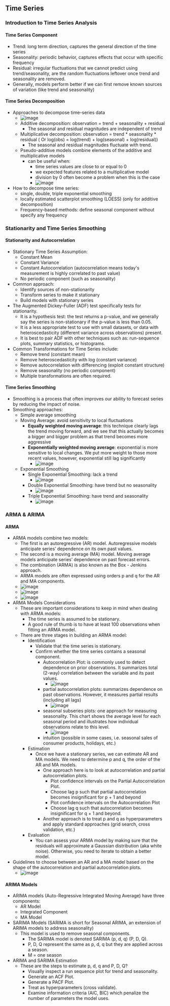 ## Time Series

### Introduction to Time Series Analysis
#### Time Series Component
* Trend: long term direction, captures the general direction of the time series
* Seasonality: periodic behavior, captures effects that occur with specific frequency
* Residual: irregular fluctuations that we cannot predict using trend/seasonality, are the random fluctuations leftover once trend and seasonality are removed.
* Generally, models perform better if we can first remove known sources of variation (like trend and seasonality)
#### Time Series Decomposition
* Approaches to decompose time-series data
  * ![image](https://user-images.githubusercontent.com/16402963/149573845-92881970-7cf9-4a5e-9bc1-390e56077075.png) 
  * Additive decomposition: observation = trend + seasonality + residual
    * The seasonal and residual magnitudes are independent of trend
  * Multiplicative decomposition: observation = trend * seasonality * residual ( Or log(obs) = log(trend) + log(seasonal) + log(residual))
    * The seasonal and residual magnitudes fluctuate with trend.
  * Pseudo-additive models combine elements of the additive and multiplicative models
    * can be useful when:
        * time series values are close to or equal to 0
        * we expected features related to a multiplicative model
        * division by 0 often become a problem when this is the case
        * ![image](https://user-images.githubusercontent.com/16402963/149574268-41aa3b45-5d0a-49db-b0fa-95afaeda49a4.png) 
* How to decompose time series:
    * single, double, triple exponential smoothing
    * locally estimated scatterplot smoothing (LOESS) (only for additive decomposition)
    * Frequency-based methods: define seasonal component without specify any frequency

### Stationarity and Time Series Smoothing
#### Stationarity and Autocorrelation
* Stationary Time Series Assumption:
  * Constant Mean
  * Constant Variance
  * Constant Autocorrelation (autocorrelation means today's measurement is highly correlated to past value) 
  * No periodic component (such as seasonality)
* Common approach:
  * Identify sources of non-stationarity
  * Transform series to make it stationary
  * Build models with stationary series
* The Augmented Dickey-Fuller (ADF) test specifically tests for stationarity.
  * It is a hypothesis test: the test returns a p-value,  and we generally say the series is non-stationary if the p-value is less than 0.05.
  * It is a less appropriate test to use with small datasets,  or data with heteroscedasticity (different variance across observations) present.
  * It is best to pair ADF with other techniques such as:  run-sequence plots, summary statistics, or histograms.
* Common Transformations for Time Series include:
  * Remove trend (constant mean)
  * Remove heteroscedasticity with log (constant variance)
  * Remove autocorrelation with differencing (exploit constant structure)
  * Remove seasonality (no periodic component)
  * Multiple transformations are often required.
#### Time Series Smoothing
* Smoothing is a process that often improves our ability to forecast series by reducing the impact of noise.
* Smoothing approaches: 
  * Simple average smoothing
  * Moving Average: avoid sensitivity to local fluctuations
    * **Equally weighted moving average**: this technique clearly lags the trend moving forward, and we see that this actually becomes a bigger and bigger problem as that trend becomes more aggressive
    * **Exponentially weighted moving average**: exponential is more sensitive to local changes. We put more weight to those more recent values, however, exponential still lag significantly
      * ![image](https://user-images.githubusercontent.com/16402963/149667041-111b1419-c6a8-447f-9d9c-52022e740ae8.png)
  * Exponential Smoothing
    * Single Exponential Smoothing: lack a trend
      * ![image](https://user-images.githubusercontent.com/16402963/149667197-7917a9f1-dee3-4e1c-9229-93bbdea16d78.png)
    * Double Exponential Smoothing: have trend but no seasonality
      * ![image](https://user-images.githubusercontent.com/16402963/149667228-1cf437a7-0f03-4797-8258-8253b852a41d.png)
    * Triple Exponential Smoothing: have trend and seasonality
      * ![image](https://user-images.githubusercontent.com/16402963/149667296-75de17bf-a1b4-4408-9767-2c7b54001c1b.png)

### ARMA & ARIMA
#### ARMA
* ARMA models combine two models:
  * The first is an autoregressive (AR) model. Autoregressive models anticipate series’ dependence on its own past values.
  * The second is a moving average (MA) model. Moving average models anticipate series’ dependence on past forecast errors.
  * The combination (ARMA) is also known as the Box - Jenkins approach.
  * ARMA models are often expressed using orders p and q for the AR and MA components. 
  * ![image](https://user-images.githubusercontent.com/16402963/149844411-853e9c74-d061-49c0-a23d-3f67e112e134.png)
  * ![image](https://user-images.githubusercontent.com/16402963/149844422-833e620f-a3a4-48f5-914f-097d0466406a.png)
  * ![image](https://user-images.githubusercontent.com/16402963/149844443-569c1281-9ec5-433a-aac5-00192bd83ef7.png)
* ARMA Models Considerations
  * These are important considerations to keep in mind when dealing with ARMA models:
    * The time series is assumed to be stationary.
    * A good rule of thumb is to have at least 100 observations when fitting an ARMA model.
  * There are three stages in building an ARMA model:
    * Identification
      * Validate that the time series is stationary.
      * Confirm whether the time series contains a seasonal component.
        * Autocorrelation Plot: is commonly used to detect dependence on prior observations. It summarizes total (2-way) correlation between the variable and its past values.
          * ![image](https://user-images.githubusercontent.com/16402963/149845368-6e5cc976-893b-4469-8f24-62b551694e02.png) 
        * partial autocorrelation plots: summarizes dependence on past observations. However, it measures partial results (including all lags)
          * ![image](https://user-images.githubusercontent.com/16402963/149845387-4219b6f9-dcc2-40af-bb50-47c44ab50633.png) 
        * seasonal subseries plots: one approach for measuring seasonality. This chart shows the average level for each seasonal period and illustrates how individual observations relate to this level.
          * ![image](https://user-images.githubusercontent.com/16402963/149845402-dc561ae2-5d5b-4a9f-a933-2c2e9d8d2f9a.png) 
        * intuition (possible in some cases, i.e. seasonal sales of consumer products, holidays, etc.)
    * Estimation
        * Once we have a stationary series, we can estimate AR and MA models. We need to determine p and q, the order of the AR and MA models. 
          * One approach here is to look at autocorrelation and partial autocorrelation plots. 
            * Plot confidence intervals on the Partial Autocorrelation Plot. 
            * Choose lag p such that partial autocorrelation becomes insignificant for p + 1 and beyond
            * Plot confidence intervals on the Autocorrelation Plot
            * Choose lag q such that autocorrelation becomes insignificant for q + 1 and beyond.
          * Another approach is to treat p and q as hyperparameters and apply standard approaches (grid search, cross validation, etc.)
    * Evaluation
      * You can assess your ARMA model by making sure that the residuals will approximate a Gaussian distribution (aka white noise). Otherwise, you need to iterate to obtain a better model.
* Guidelines to choose between an AR and a MA model based on the shape of the autocorrelation and partial autocorrelation plots.
  * ![image](https://user-images.githubusercontent.com/16402963/149845990-5f2d2a22-00d2-4951-9197-41cab3564a20.png)

#### ARIMA Models 
* ARIMA models (Auto-Regressive Integrated Moving Average) have three components:
  * AR Model
  * Integrated Component
  * MA Model
* SARIMA Models (SARIMA is short for Seasonal ARIMA, an extension of ARIMA models to address seasonality)
  * This model is used to remove seasonal components.
    * The SARIMA model is denoted SARIMA (p, d, q) (P, D, Q).
    * P, D, Q represent the same as p, d, q but they are applied across a season.
    * M = one season
* ARIMA and SARIMA Estimation  
  * These are the steps to estimate p, d, q and P, D, Q?
    * Visually inspect a run sequence plot for trend and seasonality.
    * Generate an ACF Plot.
    * Generate a PACF Plot.
    * Treat as hyperparameters (cross validate).
    * Examine information criteria (AIC, BIC) which penalize the number of parameters the model uses.




